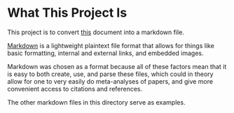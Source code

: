 # What This Project Is

This project is to convert [this](https://plato.stanford.edu/entries/biology-philosophy/) document into a markdown file.

[Markdown](https://en.wikipedia.org/wiki/Markdown) is a lightweight plaintext file format that allows for things like basic formatting, internal and external links, and embedded images.

Markdown was chosen as a format because all of these factors mean that it is easy to both create, use, and parse these files, which could in theory allow for one to very easily do meta-analyses of papers, and give more convenient access to citations and references.

The other markdown files in this directory serve as examples.